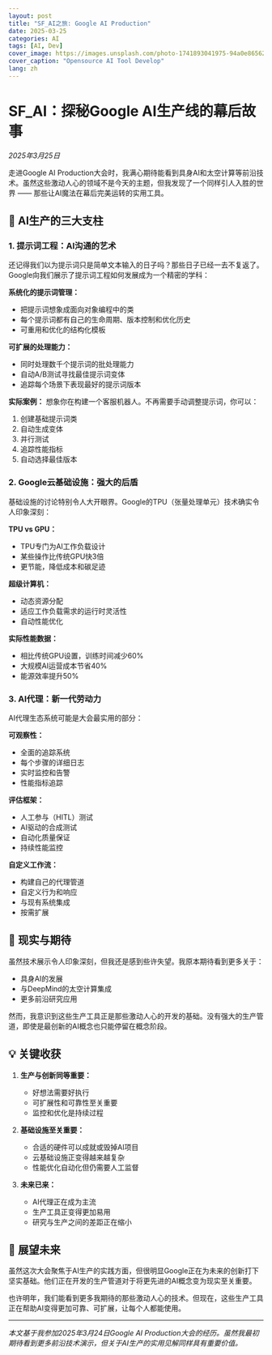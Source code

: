 ```yaml
---
layout: post
title: "SF_AI之旅: Google AI Production"
date: 2025-03-25
categories: AI
tags: [AI, Dev]
cover_image: https://images.unsplash.com/photo-1741893041975-94a0e8656209?q=80&w=3871&auto=format&fit=crop&ixlib=rb-4.0.3&ixid=M3wxMjA3fDB8MHxwaG90by1wYWdlfHx8fGVufDB8fHx8fA%3D%3D
cover_caption: "Opensource AI Tool Develop"
lang: zh
---
```


# SF_AI：探秘Google AI生产线的幕后故事

*2025年3月25日*

走进Google AI Production大会时，我满心期待能看到具身AI和太空计算等前沿技术。虽然这些激动人心的领域不是今天的主题，但我发现了一个同样引人入胜的世界 —— 那些让AI魔法在幕后完美运转的实用工具。

## 🎯 AI生产的三大支柱

### 1. 提示词工程：AI沟通的艺术

还记得我们以为提示词只是简单文本输入的日子吗？那些日子已经一去不复返了。Google向我们展示了提示词工程如何发展成为一个精密的学科：

**系统化的提示词管理：**
- 把提示词想象成面向对象编程中的类
- 每个提示词都有自己的生命周期、版本控制和优化历史
- 可重用和优化的结构化模板

**可扩展的处理能力：**
- 同时处理数千个提示词的批处理能力
- 自动A/B测试寻找最佳提示词变体
- 追踪每个场景下表现最好的提示词版本

**实际案例：**
想象你在构建一个客服机器人。不再需要手动调整提示词，你可以：
1. 创建基础提示词类
2. 自动生成变体
3. 并行测试
4. 追踪性能指标
5. 自动选择最佳版本

### 2. Google云基础设施：强大的后盾

基础设施的讨论特别令人大开眼界。Google的TPU（张量处理单元）技术确实令人印象深刻：

**TPU vs GPU：**
- TPU专门为AI工作负载设计
- 某些操作比传统GPU快3倍
- 更节能，降低成本和碳足迹

**超级计算机：**
- 动态资源分配
- 适应工作负载需求的运行时灵活性
- 自动性能优化

**实际性能数据：**
- 相比传统GPU设置，训练时间减少60%
- 大规模AI运营成本节省40%
- 能源效率提升50%

### 3. AI代理：新一代劳动力

AI代理生态系统可能是大会最实用的部分：

**可观察性：**
- 全面的追踪系统
- 每个步骤的详细日志
- 实时监控和告警
- 性能指标追踪

**评估框架：**
- 人工参与（HITL）测试
- AI驱动的合成测试
- 自动化质量保证
- 持续性能监控

**自定义工作流：**
- 构建自己的代理管道
- 自定义行为和响应
- 与现有系统集成
- 按需扩展

## 🌟 现实与期待

虽然技术展示令人印象深刻，但我还是感到些许失望。我原本期待看到更多关于：
- 具身AI的发展
- 与DeepMind的太空计算集成
- 更多前沿研究应用

然而，我意识到这些生产工具正是那些激动人心的开发的基础。没有强大的生产管道，即使是最创新的AI概念也只能停留在概念阶段。

## 💡 关键收获

1. **生产与创新同等重要：**
   - 好想法需要好执行
   - 可扩展性和可靠性至关重要
   - 监控和优化是持续过程

2. **基础设施至关重要：**
   - 合适的硬件可以成就或毁掉AI项目
   - 云基础设施正变得越来越复杂
   - 性能优化自动化但仍需要人工监督

3. **未来已来：**
   - AI代理正在成为主流
   - 生产工具正变得更加易用
   - 研究与生产之间的差距正在缩小

## 🚀 展望未来

虽然这次大会聚焦于AI生产的实践方面，但很明显Google正在为未来的创新打下坚实基础。他们正在开发的生产管道对于将更先进的AI概念变为现实至关重要。

也许明年，我们能看到更多我期待的那些激动人心的技术。但现在，这些生产工具正在帮助AI变得更加可靠、可扩展，让每个人都能使用。

---
*本文基于我参加2025年3月24日Google AI Production大会的经历。虽然我最初期待看到更多前沿技术演示，但关于AI生产的实用见解同样具有重要价值。*